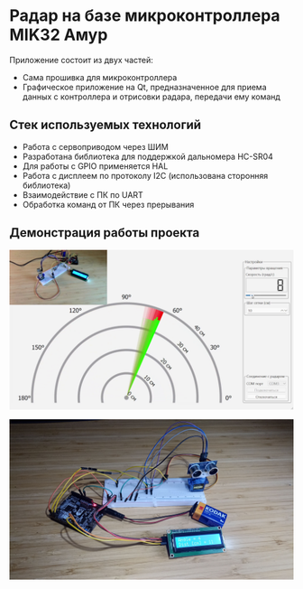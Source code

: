 # Радар на базе микроконтроллера MIK32 Амур

Приложение состоит из двух частей:

- Сама прошивка для микроконтроллера
- Графическое приложение на Qt, предназначенное для приема данных с контроллера и отрисовки радара, передачи ему команд

## Стек используемых технологий

- Работа с сервоприводом через ШИМ
- Разработана библиотека для поддержкой дальномера HC-SR04
- Для работы с GPIO применяется HAL
- Работа с дисплеем по протоколу I2C (использована сторонняя библиотека)
- Взаимодействие с ПК по UART
- Обработка команд от ПК через прерывания

## Демонстрация работы проекта

![Передача данных с радара на ПК](image/project_photo.png)

![Автономный режим работы](image/project_closely.jpg)
